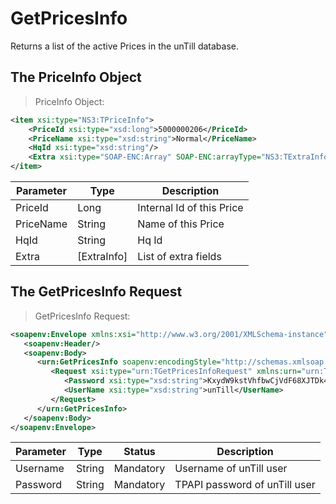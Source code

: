 # GetPricesInfo

Returns a list of the active Prices in the unTill database.

## The PriceInfo Object

> PriceInfo Object:

```xml
<item xsi:type="NS3:TPriceInfo">
    <PriceId xsi:type="xsd:long">5000000206</PriceId>
    <PriceName xsi:type="xsd:string">Normal</PriceName>
    <HqId xsi:type="xsd:string"/>
    <Extra xsi:type="SOAP-ENC:Array" SOAP-ENC:arrayType="NS3:TExtraInfo[0]"/>
</item>
```

Parameter | Type | Description
----------| ---- | -----------
PriceId | Long | Internal Id of this Price
PriceName | String | Name of this Price
HqId | String | Hq Id
Extra | [ExtraInfo] | List of extra fields

## The GetPricesInfo Request

> GetPricesInfo Request:

```xml
<soapenv:Envelope xmlns:xsi="http://www.w3.org/2001/XMLSchema-instance" xmlns:xsd="http://www.w3.org/2001/XMLSchema" xmlns:soapenv="http://schemas.xmlsoap.org/soap/envelope/" xmlns:urn="urn:TPAPIPosIntfU-ITPAPIPOS">
   <soapenv:Header/>
   <soapenv:Body>
      <urn:GetPricesInfo soapenv:encodingStyle="http://schemas.xmlsoap.org/soap/encoding/">
         <Request xsi:type="urn:TGetPricesInfoRequest" xmlns:urn="urn:TPAPIPosIntfU">
            <Password xsi:type="xsd:string">KxydW9kstVhfbwCjVdF68XJTDk4sKB</Password>
            <UserName xsi:type="xsd:string">unTill</UserName>
         </Request>
      </urn:GetPricesInfo>
   </soapenv:Body>
</soapenv:Envelope>
```

Parameter | Type | Status | Description
----------| ---- | -------| -----------
Username | String | Mandatory | Username of unTill user
Password | String | Mandatory | TPAPI password of unTill user
